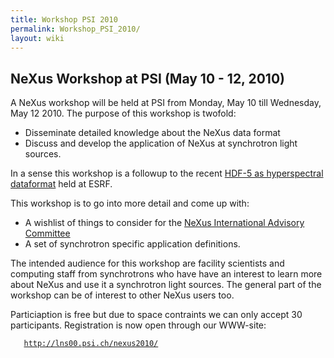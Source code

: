 ```yaml
---
title: Workshop PSI 2010
permalink: Workshop_PSI_2010/
layout: wiki
---
```


NeXus Workshop at PSI (May 10 - 12, 2010)
-----------------------------------------

A NeXus workshop will be held at PSI from Monday, May 10 till Wednesday,
May 12 2010. The purpose of this workshop is twofold:

-   Disseminate detailed knowledge about the NeXus data format
-   Discuss and develop the application of NeXus at synchrotron light
    sources.

In a sense this workshop is a followup to the recent [HDF-5 as
hyperspectral
dataformat](http://www.esrf.eu/events/conferences/hdf5-as-hyperspectral-data-analysis-format)
held at ESRF.

This workshop is to go into more detail and come up with:

-   A wishlist of things to consider for the [NeXus International
    Advisory Committee](NIAC "wikilink")
-   A set of synchrotron specific application definitions.

The intended audience for this workshop are facility scientists and
computing staff from synchrotrons who have have an interest to learn
more about NeXus and use it a synchrotron light sources. The general
part of the workshop can be of interest to other NeXus users too.

Particiaption is free but due to space contraints we can only accept 30
participants. Registration is now open through our WWW-site:

`   `[`http://lns00.psi.ch/nexus2010/`](http://lns00.psi.ch/nexus2010/)
